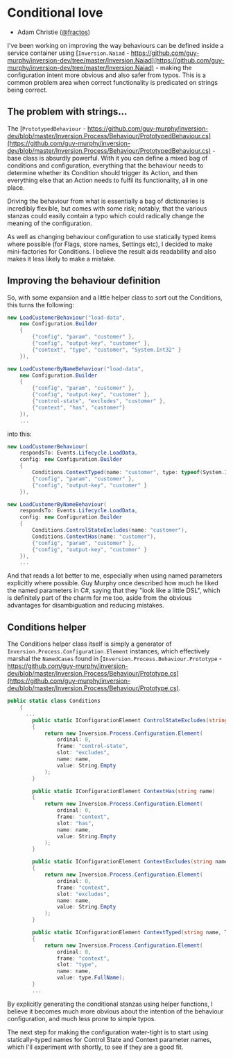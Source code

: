 # Conditional love

- Adam Christie ([@fractos](https://github.com/fractos))

I've been working on improving the way behaviours can be defined inside a service container using [`Inversion.Naiad` - https://github.com/guy-murphy/inversion-dev/tree/master/Inversion.Naiad](https://github.com/guy-murphy/inversion-dev/tree/master/Inversion.Naiad) - making the configuration intent more obvious and also safer from typos. This is a common problem area when correct functionality is predicated on strings being correct.

## The problem with strings...

The [`PrototypedBehaviour` - https://github.com/guy-murphy/inversion-dev/blob/master/Inversion.Process/Behaviour/PrototypedBehaviour.cs](https://github.com/guy-murphy/inversion-dev/blob/master/Inversion.Process/Behaviour/PrototypedBehaviour.cs) - base class is absurdly powerful. With it you can define a mixed bag of conditions and configuration, everything that the behaviour needs to determine whether its Condition should trigger its Action, and then everything else that an Action needs to fulfil its functionality, all in one place.

Driving the behaviour from what is essentially a bag of dictionaries is incredibly flexible, but comes with some risk; notably, that the various stanzas could easily contain a typo which could radically change the meaning of the configuration.

As well as changing behaviour configuration to use statically typed items where possible (for Flags, store names, Settings etc), I decided to make mini-factories for Conditions. I believe the result aids readability and also makes it less likely to make a mistake.

## Improving the behaviour definition

So, with some expansion and a little helper class to sort out the Conditions, this turns the following:

```c#
new LoadCustomerBehaviour("load-data",
    new Configuration.Builder
    {
        {"config", "param", "customer" },
        {"config", "output-key", "customer" },
        {"context", "type", "customer", "System.Int32" }
    }),

new LoadCustomerByNameBehaviour("load-data",
    new Configuration.Builder
    {
        {"config", "param", "customer" },
        {"config", "output-key", "customer" },
        {"control-state", "excludes", "customer" },
        {"context", "has", "customer"}
    }),
    ...
```

into this:

```c#
new LoadCustomerBehaviour(
    respondsTo: Events.Lifecycle.LoadData,
    config: new Configuration.Builder
    {
        Conditions.ContextTyped(name: "customer", type: typeof(System.Int32)),
        {"config", "param", "customer" },
        {"config", "output-key", "customer" }
    }),

new LoadCustomerByNameBehaviour(
    respondsTo: Events.Lifecycle.LoadData,
    config: new Configuration.Builder
    {
        Conditions.ControlStateExcludes(name: "customer"),
        Conditions.ContextHas(name: "customer"),
        {"config", "param", "customer" },
        {"config", "output-key", "customer" }
    }),
    ...
```

And that reads a lot better to me, especially when using named parameters explicitly where possible. Guy Murphy once described how much he liked the named parameters in C#, saying that they "look like a little DSL", which is definitely part of the charm for me too, aside from the obvious advantages for disambiguation and reducing mistakes.

## Conditions helper

The Conditions helper class itself is simply a generator of `Inversion.Process.Configuration.Element` instances, which effectively marshal the `NamedCases` found in [`Inversion.Process.Behaviour.Prototype` - https://github.com/guy-murphy/inversion-dev/blob/master/Inversion.Process/Behaviour/Prototype.cs](https://github.com/guy-murphy/inversion-dev/blob/master/Inversion.Process/Behaviour/Prototype.cs).

```c#
public static class Conditions
    {
      ...
        public static IConfigurationElement ControlStateExcludes(string name)
        {
            return new Inversion.Process.Configuration.Element(
                ordinal: 0,
                frame: "control-state",
                slot: "excludes",
                name: name,
                value: String.Empty
            );
        }

        public static IConfigurationElement ContextHas(string name)
        {
            return new Inversion.Process.Configuration.Element(
                ordinal: 0,
                frame: "context",
                slot: "has",
                name: name,
                value: String.Empty
            );
        }

        public static IConfigurationElement ContextExcludes(string name)
        {
            return new Inversion.Process.Configuration.Element(
                ordinal: 0,
                frame: "context",
                slot: "excludes",
                name: name,
                value: String.Empty
            );
        }

        public static IConfigurationElement ContextTyped(string name, Type type)
        {
            return new Inversion.Process.Configuration.Element(
                ordinal: 0,
                frame: "context",
                slot: "type",
                name: name,
                value: type.FullName);
        }
        ...
```

By explicitly generating the conditional stanzas using helper functions, I believe it becomes much more obvious about the intention of the behaviour configuration, and much less prone to simple typos.

The next step for making the configuration water-tight is to start using statically-typed names for Control State and Context parameter names, which I'll experiment with shortly, to see if they are a good fit.
